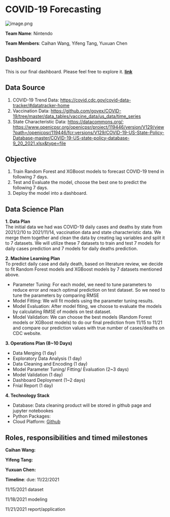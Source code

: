 # COVID-19 Forecasting

![image.png](https://i.loli.net/2021/11/16/i2OmKlFyEXrpIsW.png)

**Team Name**: Nintendo

**Team Members**: Caihan Wang, Yifeng Tang, Yuxuan Chen  

## Dashboard
This is our final dashboard. Please feel free to explore it. **[link](https://covid19-project-823.herokuapp.com/)**  

## Data Source  
1. COVID-19 Trend Data: https://covid.cdc.gov/covid-data-tracker/#datatracker-home
2. Vaccination Data: https://github.com/govex/COVID-19/tree/master/data_tables/vaccine_data/us_data/time_series
3. State Characteristic Data: https://datacommons.org/; https://www.openicpsr.org/openicpsr/project/119446/version/V129/view?path=/openicpsr/119446/fcr:versions/V129/COVID-19-US-State-Policy-Database-master/COVID-19-US-state-policy-database-9_20_2021.xlsx&type=file  

## Objective
1. Train Random Forest and XGBoost models to forecast COVID-19 trend in following 7 days.
2. Test and Evaluate the model, choose the best one to predict the following 7 days.  
3. Deploy the model into a dashboard.

## Data Science Plan
**1. Data Plan**  
The initial data we had was COVID-19 daily cases and deaths by state from 2021/2/10 to 2021/11/14, vaccination data and state characteristic data. We merge them together and clean the data by creating lag variables and split it to 7 datasets. We will utilize these 7 datasets to train and test 7 models for daily cases prediction and 7 models for daily deaths prediction.  

**2. Machine Learning Plan**  
To predict daily case and daily death, based on literature review, we decide to fit Random Forest models and XGBoost models by 7 datasets mentioned above.  
* Parameter Tuning: For each model, we need to tune parameters to reduce error and reach optimal prediction on test dataset. So we need to tune the parameters by comparing RMSE
* Model Fitting: We will fit models using the parameter tuning results.  
* Model Evaluation: After model fiting, we choose to evaluate the models by calculating RMSE of models on test dataset. 
* Model Validation: We can choose the best models (Random Forest models or XGBoost models) to do our final prediction from 11/15 to 11/21 and compare our prediction values with true number of cases/deaths on CDC website.  

**3. Operations Plan (8~10 Days)**  
* Data Merging (1 day)
* Exploratory Data Analysis (1 day)
* Data Cleaning and Encoding (1 day)
* Model Parameter Tuning/ Fitting/ Evaluation (2~3 days)
* Model Validation (1 day)
* Dashboard Deployment (1~2 days)
* Fnial Report (1 day)


**4. Technology Stack**  
* Database: Data cleaning product will be stored in github page and jupyter notebookes
* Python Packages: 
* Cloud Platform: [Github]()



## Roles, responsibilities and timed milestones
**Caihan Wang:**  

**Yifeng Tang:**  

**Yuxuan Chen:**  

**Timeline**: 
due: 11/22/2021

11/15/2021 dataset

11/18/2021 modeling

11/21/2021 report/application


